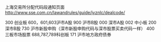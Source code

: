 上海交易所分配代码段通知页面
http://www.sse.com.cn/lawandrules/guide/jyznlc/dealcode/

300 创业板
600，601,603沪市A股
900 沪市B股
000 深市A股
002 中小板
200 深市B股
730 沪市新股申购（深市新股申购代码与深市股票买卖代码一样）
400 三板市场股票
688,787,789科创板
171 沪市地方政府债券
